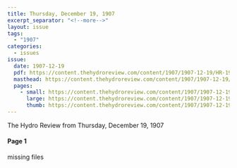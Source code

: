 ```yaml
---
title: Thursday, December 19, 1907
excerpt_separator: "<!--more-->"
layout: issue
tags:
  - "1907"
categories:
  - issues
issue:
  date: 1907-12-19
  pdf: https://content.thehydroreview.com/content/1907/1907-12-19/HR-1907-12-19.pdf
  masthead: https://content.thehydroreview.com/content/1907/1907-12-19/masthead/HR-1907-12-19.jpg
  pages:
    - small: https://content.thehydroreview.com/content/1907/1907-12-19/small/HR-1907-12-19-01.jpg
      large: https://content.thehydroreview.com/content/1907/1907-12-19/large/HR-1907-12-19-01.jpg
      thumb: https://content.thehydroreview.com/content/1907/1907-12-19/thumbnails/HR-1907-12-19-01.jpg
---
```


The Hydro Review from Thursday, December 19, 1907

<!--more-->

<h4>Page 1</h4>
<p>missing files </p></p>
